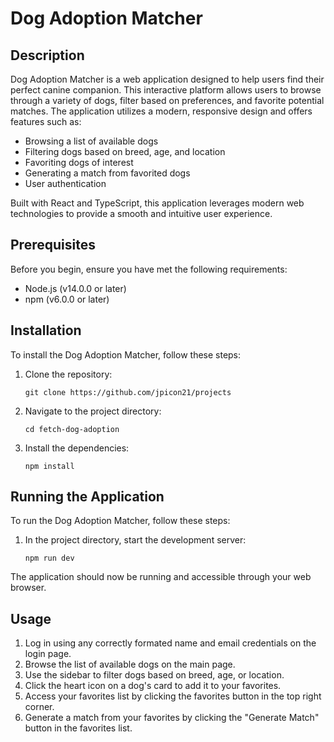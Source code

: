 # Dog Adoption Matcher

## Description

Dog Adoption Matcher is a web application designed to help users find their perfect canine companion. This interactive platform allows users to browse through a variety of dogs, filter based on preferences, and favorite potential matches. The application utilizes a modern, responsive design and offers features such as:

- Browsing a list of available dogs
- Filtering dogs based on breed, age, and location
- Favoriting dogs of interest
- Generating a match from favorited dogs
- User authentication

Built with React and TypeScript, this application leverages modern web technologies to provide a smooth and intuitive user experience.

## Prerequisites

Before you begin, ensure you have met the following requirements:

- Node.js (v14.0.0 or later)
- npm (v6.0.0 or later)

## Installation

To install the Dog Adoption Matcher, follow these steps:

1. Clone the repository:
   ```
   git clone https://github.com/jpicon21/projects
   ```

2. Navigate to the project directory:
   ```
   cd fetch-dog-adoption
   ```

3. Install the dependencies:
   ```
   npm install
   ```

## Running the Application

To run the Dog Adoption Matcher, follow these steps:

1. In the project directory, start the development server:
   ```
   npm run dev
   ```

The application should now be running and accessible through your web browser.

## Usage

1. Log in using any correctly formated name and email credentials on the login page.
2. Browse the list of available dogs on the main page.
3. Use the sidebar to filter dogs based on breed, age, or location.
4. Click the heart icon on a dog's card to add it to your favorites.
5. Access your favorites list by clicking the favorites button in the top right corner.
6. Generate a match from your favorites by clicking the "Generate Match" button in the favorites list.